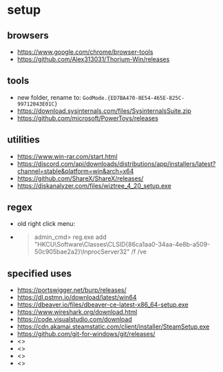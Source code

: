 # setup

## browsers
- <https://www.google.com/chrome/browser-tools>
- <https://github.com/Alex313031/Thorium-Win/releases>

## tools
- new folder, rename to: `GodMode.{ED7BA470-8E54-465E-825C-99712043E01C}`
- <https://download.sysinternals.com/files/SysinternalsSuite.zip>
- <https://github.com/microsoft/PowerToys/releases>

## utilities
- <https://www.win-rar.com/start.html>
- <https://discord.com/api/downloads/distributions/app/installers/latest?channel=stable&platform=win&arch=x64>
- <https://github.com/ShareX/ShareX/releases/>
- <https://diskanalyzer.com/files/wiztree_4_20_setup.exe>

## regex
- old right click menu:
- >admin_cmd> reg.exe add "HKCU\Software\Classes\CLSID\{86ca1aa0-34aa-4e8b-a509-50c905bae2a2}\InprocServer32" /f /ve

## specified uses
- <https://portswigger.net/burp/releases/>
- <https://dl.pstmn.io/download/latest/win64>
- <https://dbeaver.io/files/dbeaver-ce-latest-x86_64-setup.exe>
- <https://www.wireshark.org/download.html>
- <https://code.visualstudio.com/download>
- <https://cdn.akamai.steamstatic.com/client/installer/SteamSetup.exe>
- <https://github.com/git-for-windows/git/releases/>
- <>
- <>
- <>
- <>


